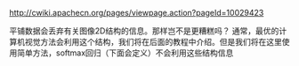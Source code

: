 
http://cwiki.apachecn.org/pages/viewpage.action?pageId=10029423

平铺数据会丢弃有关图像2D结构的信息。那样岂不是更糟糕吗？ 通常，最优的计算机视觉方法会利用这个结构，我们将在后面的教程中介绍。但是我们将在这里使用简单方法，softmax回归（下面会定义）不会利用这些结构信息


